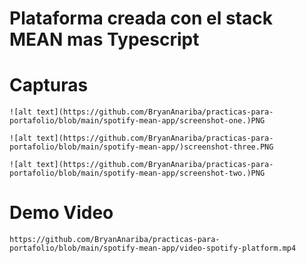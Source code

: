 # Plataforma creada con el stack MEAN mas Typescript


# Capturas
    ![alt text](https://github.com/BryanAnariba/practicas-para-portafolio/blob/main/spotify-mean-app/screenshot-one.)PNG

    ![alt text](https://github.com/BryanAnariba/practicas-para-portafolio/blob/main/spotify-mean-app/)screenshot-three.PNG

    ![alt text](https://github.com/BryanAnariba/practicas-para-portafolio/blob/main/spotify-mean-app/screenshot-two.)PNG

# Demo Video 
    https://github.com/BryanAnariba/practicas-para-portafolio/blob/main/spotify-mean-app/video-spotify-platform.mp4